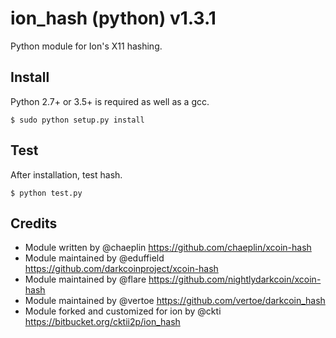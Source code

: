 ion_hash (python) v1.3.1
===========================

Python module for Ion's X11 hashing.


Install
-------

Python 2.7+ or 3.5+ is required as well as a gcc.

    $ sudo python setup.py install


Test
-------

After installation, test hash.

    $ python test.py

Credits
-------

* Module written by @chaeplin https://github.com/chaeplin/xcoin-hash
* Module maintained by @eduffield https://github.com/darkcoinproject/xcoin-hash
* Module maintained by @flare https://github.com/nightlydarkcoin/xcoin-hash
* Module maintained by @vertoe https://github.com/vertoe/darkcoin_hash
* Module forked and customized for ion by @ckti https://bitbucket.org/cktii2p/ion_hash
